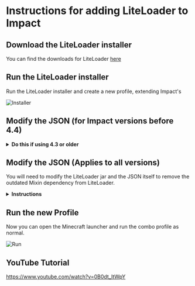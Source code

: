 # Instructions for adding LiteLoader to Impact

## Download the LiteLoader installer

You can find the downloads for LiteLoader [here](https://www.liteloader.com/download)

## Run the LiteLoader installer

Run the LiteLoader installer and create a new profile, extending Impact's

![Installer](https://i.imgur.com/8NnyH1a.png)

## Modify the JSON (for Impact versions before 4.4)

<details>
  
  <summary><strong>Do this if using 4.3 or older</strong></summary>

Find the new Impact+LiteLoader combo JSON that the installer created, and modify the last argument to read as follows:

![Modify](https://i.imgur.com/6AFFegt.png)

</details>

## Modify the JSON (Applies to all versions)

You will need to modify the LiteLoader jar and the JSON itself to remove the outdated Mixin dependency from LiteLoader.

<details><summary><strong>Instructions</strong></summary>

### 1) Delete the Mixin version from the LiteLoader jar

Delete the "org" folder in the root directory of the LiteLoader jar, it should only contain Mixin so this will be fine. Mine is already deleted.

![image](https://user-images.githubusercontent.com/24485393/52526197-e4eed380-2c7a-11e9-99fb-87880ad29887.png)

### 2) Remove the URL from the LiteLoader JSON

This will prevent the LiteLoader jar from being "fixed" and having the Mixin version restored. Below is what it should look like once removed.

![image](https://user-images.githubusercontent.com/24485393/52526233-34cd9a80-2c7b-11e9-9255-e770420ed389.png)


</details>

## Run the new Profile

Now you can open the Minecraft launcher and run the combo profile as normal.

![Run](https://i.imgur.com/J5wWJt9.png)

## YouTube Tutorial 
https://www.youtube.com/watch?v=0B0dt_ItWpY
